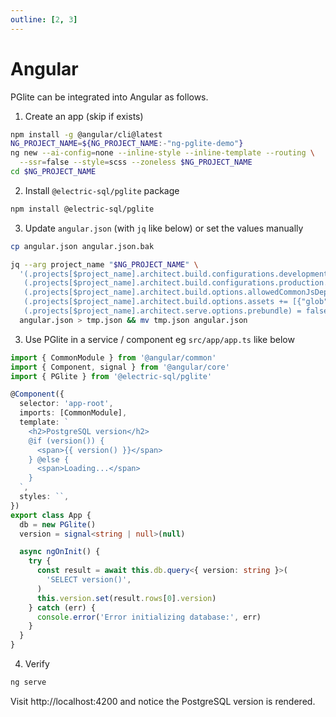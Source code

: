 ```yaml
---
outline: [2, 3]
---
```


# Angular

PGlite can be integrated into Angular as follows.

1. Create an app (skip if exists)

```sh
npm install -g @angular/cli@latest
NG_PROJECT_NAME=${NG_PROJECT_NAME:-"ng-pglite-demo"}
ng new --ai-config=none --inline-style --inline-template --routing \
  --ssr=false --style=scss --zoneless $NG_PROJECT_NAME
cd $NG_PROJECT_NAME
```

2. Install `@electric-sql/pglite` package

```sh
npm install @electric-sql/pglite
```

3. Update `angular.json` (with `jq` like below) or set the values manually

```sh
cp angular.json angular.json.bak

jq --arg project_name "$NG_PROJECT_NAME" \
  '(.projects[$project_name].architect.build.configurations.development.externalDependencies += ["util"]) |
   (.projects[$project_name].architect.build.configurations.production.externalDependencies += ["util"]) |
   (.projects[$project_name].architect.build.options.allowedCommonJsDependencies += ["@electric-sql/pglite"]) |
   (.projects[$project_name].architect.build.options.assets += [{"glob": "**/*", "input": "node_modules/@electric-sql/pglite/dist", "output": "/"}]) |
   (.projects[$project_name].architect.serve.options.prebundle) = false' \
  angular.json > tmp.json && mv tmp.json angular.json
```

3. Use PGlite in a service / component eg `src/app/app.ts` like below

```ts
import { CommonModule } from '@angular/common'
import { Component, signal } from '@angular/core'
import { PGlite } from '@electric-sql/pglite'

@Component({
  selector: 'app-root',
  imports: [CommonModule],
  template: `
    <h2>PostgreSQL version</h2>
    @if (version()) {
      <span>{{ version() }}</span>
    } @else {
      <span>Loading...</span>
    }
  `,
  styles: ``,
})
export class App {
  db = new PGlite()
  version = signal<string | null>(null)

  async ngOnInit() {
    try {
      const result = await this.db.query<{ version: string }>(
        'SELECT version()',
      )
      this.version.set(result.rows[0].version)
    } catch (err) {
      console.error('Error initializing database:', err)
    }
  }
}
```

4. Verify

```sh
ng serve
```

Visit http://localhost:4200 and notice the PostgreSQL version is rendered.
